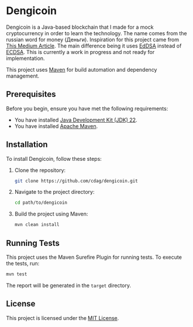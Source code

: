 # Dengicoin

Dengicoin is a Java-based blockchain that I made for a mock cryptocurrency in order to learn the technology. The name comes from the russian word for money (Деньги).
Inspiration for this project came from [This Medium Article](https://medium.com/programmers-blockchain/create-simple-blockchain-java-tutorial-from-scratch-6eeed3cb03fa). The main difference being it uses [EdDSA](https://datatracker.ietf.org/doc/html/rfc8032) instead of [ECDSA](https://www.rfc-editor.org/rfc/rfc6979.html). This is currently a work in progress and not ready for implementation.

This project uses [Maven](https://maven.apache.org/) for build automation and dependency management.

## Prerequisites

Before you begin, ensure you have met the following requirements:

- You have installed [Java Development Kit (JDK) 22](https://www.oracle.com/java/technologies/javase-jdk22-downloads.html).
- You have installed [Apache Maven](https://maven.apache.org/install.html).

## Installation

To install Dengicoin, follow these steps:

1. Clone the repository:

    ```bash
    git clone https://github.com/cdag/dengicoin.git
    ```

2. Navigate to the project directory:

    ```bash
    cd path/to/dengicoin
    ```

3. Build the project using Maven:

    ```bash
    mvn clean install
    ```

## Running Tests

This project uses the Maven Surefire Plugin for running tests. To execute the tests, run:

```bash
mvn test
```

The report will be generated in the `target` directory.

## License

This project is licensed under the [MIT License](LICENSE).

